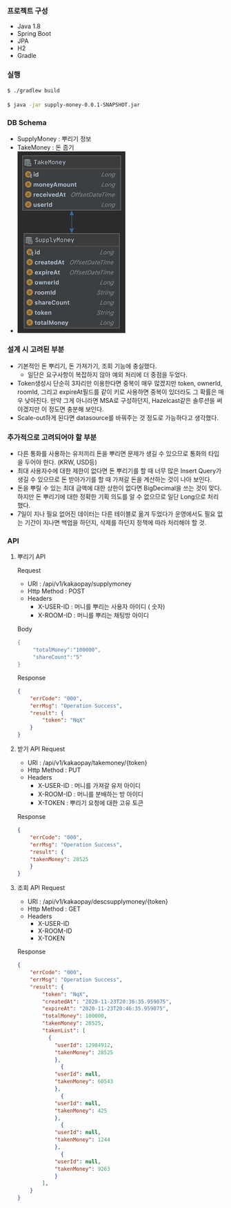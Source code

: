 ### 프로젝트 구성
- Java 1.8
- Spring Boot
- JPA
- H2
- Gradle

### 실행
```bash
$ ./gradlew build

$ java -jar supply-money-0.0.1-SNAPSHOT.jar
```

### DB Schema
- SupplyMoney : 뿌리기 정보
- TakeMoney : 돈 줍기
- ![schema](./schema.png)

### 설계 시 고려된 부분
- 기본적인 돈 뿌리기, 돈 가져가기, 조회 기능에 충실했다.
    - 일단은 요구사항이 복잡하지 않아 예외 처리에 더 중점을 두었다.
- Token생성시 단순히 3자리만 이용한다면 중복이 매우 많겠지만 token, ownerId, roomId, 그리고 expireAt필드를 같이 키로 사용하면 중복이 있더라도 그 확률은 매우 낮아진다. 만약 그게 아니라면 MSA로 구성하던지, Hazelcast같은 솔루션을 써야겠지만 이 정도면 충분해 보인다.
- Scale-out하게 된다면 datasource를 바꿔주는 것 정도로 가능하다고 생각했다.

### 추가적으로 고려되어야 할 부분
- 다른 통화를 사용하는 유저끼리 돈을 뿌리면 문제가 생길 수 있으므로 통화의 타입을 두어야 한다. (KRW, USD등)
- 최대 사용자수에 대한 제한이 없다면 돈 뿌리기를 할 때 너무 많은 Insert Query가 생길 수 있으므로 돈 받아가기를 할 때 가져갈 돈을 계산하는 것이 나아 보인다.
- 돈을 뿌릴 수 있는 최대 금액에 대한 상한이 없다면 BigDecimal을 쓰는 것이 맞다. 하지만 돈 뿌리기에 대한 정확한 기획 의도를 알 수 없으므로 일단 Long으로 처리 했다.
- 7일이 지나 필요 없어진 데이터는 다른 테이블로 옮겨 두었다가 운영에서도 필요 없는 기간이 지나면 백업을 하던지, 삭제를 하던지 정책에 따라 처리해야 할 것.

### API
1. 뿌리기 API

    Request
    - URI : /api/v1/kakaopay/supplymoney
    - Http Method : POST
    - Headers
        - X-USER-ID : 머니를 뿌리는 사용자 아이디 ( 숫자)
        - X-ROOM-ID : 머니를 뿌리는 채팅방 아이디
        
    Body
    ```cpp
    {
         "totalMoney":"100000",
         "shareCount":"5"
    }
    ```

    Response
    ```json
    {
    	"errCode": "000",
    	"errMsg": "Operation Success",
    	"result": {
    		"token": "NqX"
    	}
    }
    ```

2. 받기 API
    Request
    - URI : /api/v1/kakaopay/takemoney/{token}
    - Http Method : PUT
    - Headers
        - X-USER-ID : 머니를 가져갈 유저 아이디
        - X-ROOM-ID : 머니를 분배하는 방 아이디
        - X-TOKEN : 뿌리기 요청에 대한 고유 토큰

    Response
    ```json
    {
    	"errCode": "000",
    	"errMsg": "Operation Success",
    	"result": {
    	"takenMoney": 28525
    	}
    }
    ```

3. 조회 API
    Request
    - URI : /api/v1/kakaopay/descsupplymoney/{token}
    - Http Method : GET
    - Headers
        - X-USER-ID
        - X-ROOM-ID
        - X-TOKEN

    Response
    ```json
    {
    	"errCode": "000",
    	"errMsg": "Operation Success",
    	"result": {
    		"token": "NqX",
    		"createdAt": "2020-11-23T20:36:35.959075",
    		"expireAt": "2020-11-23T20:46:35.959075",
    		"totalMoney": 100000,
    		"takenMoney": 28525,
    		"takenList": [
    		  {
    			"userId": 12984912,
    			"takenMoney": 28525
    			},
    			  {
    			"userId": null,
    			"takenMoney": 60543
    			},
    			  {
    			"userId": null,
    			"takenMoney": 425
    			},
    			  {
    			"userId": null,
    			"takenMoney": 1244
    			},
    			  {
    			"userId": null,
    			"takenMoney": 9263
    			}
    		],
    	}
    }
    ```
